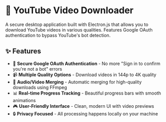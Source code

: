 # 🎥 YouTube Video Downloader

A secure desktop application built with Electron.js that allows you to download YouTube videos in various qualities. Features Google OAuth authentication to bypass YouTube's bot detection.

## ✨ Features

- 🔐 **Secure Google OAuth Authentication** - No more "Sign in to confirm you're not a bot" errors
- 📹 **Multiple Quality Options** - Download videos in 144p to 4K quality
- 🎵 **Audio/Video Merging** - Automatic merging for high-quality downloads using FFmpeg
- 📊 **Real-time Progress Tracking** - Beautiful progress bars with smooth animations
- 🎮 **User-Friendly Interface** - Clean, modern UI with video previews
- 🔒 **Privacy Focused** - All processing happens locally on your machine

